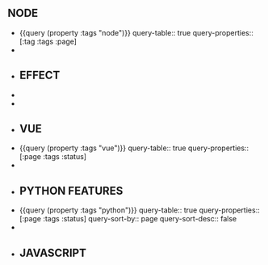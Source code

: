 ## NODE
- {{query (property :tags "node")}}
  query-table:: true
  query-properties:: [:tag :tags :page]
-
- ## EFFECT
-
-
- ## VUE
- {{query (property :tags "vue")}}
  query-table:: true
  query-properties:: [:page :tags :status]
-
- ## PYTHON FEATURES
- {{query (property :tags "python")}}
  query-table:: true
  query-properties:: [:page :tags :status]
  query-sort-by:: page
  query-sort-desc:: false
-
- ## JAVASCRIPT